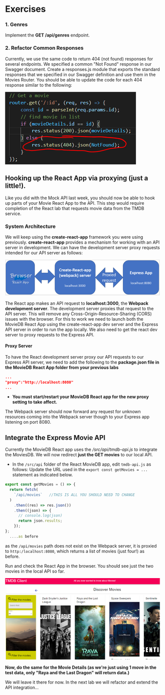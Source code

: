 # Exercises

### 1. Genres

Implement the **GET /api/genres** endpoint. 

### 2. Refactor Common Responses

Currently, we use the same code to return 404 (not found) responses for several endpoints. We specified a common "Not Found" response in our Swagger document. Create a responses.js module that exports the standard responses that we specified in our Swagger definition and use them in the Movies Router. You should be able to update the code for each 404 response similar to the following:

![Not Found](./img/notfound.png)

## Hooking up the React App via proxying (just a little!).

Like you did with the Mock API last week, you should now be able to hook up parts of your Movie React App to the API. This step would require completion of the React lab that requests movie data from the TMDB service.

### System Architecture

We will keep using the **create-react-app** framework you were using previously. **create-react-app** provides a mechanism for working with an API server in development. We can have the development server proxy requests intended for our API server as follows:

![Development Architecture](./img/architecture.png)

The React app makes an API request to **localhost:3000**, the **Webpack development server**. The development server proxies that request to the API server. This will remove any Cross-Origin-Resource-Sharing (CORS) issues with the browser.
For this to work we need to launch both the MovieDB React App using the create-react-app dev server and the Express API server in order to run the app locally. We also need to get the react dev server to proxy requests to the Express API.


#### Proxy Server
To have the React development server proxy our API requests to our Express API server, we need to add the following to the **package.json file in the MovieDB React App folder from your previous labs**

```json
...
"proxy":"http://localhost:8080"
...
```

- **You must start/restart your MovieDB React app for the new proxy setting to take affect.** 

The Webpack server should now forward any request for unknown resources coming into the Webpack server though to your Express app listening on port 8080.



## Integrate the Express Movie API

Currently the MovieDB React app uses the */src/api/tmdb-api.js* to integrate the MoviesDB. We will now redirect **just the GET movies** to our local API.

+ In the ``/src/api`` folder of the React MovieDB app, edit ``tmdb-api.js`` as follows: Update the URL used in the  ``export const getMovies = ...`` statement as indicated below.

```javascript
export const getMovies = () => {
  return fetch(
    `/api/movies`   //THIS IS ALL YOU SHOULD NEED TO CHANGE
  )
    .then((res) => res.json())
    .then((json) => {
      // console.log(json)
      return json.results;
    });
};
  ....as before
```
as the ``/api/movies`` path does not exist on the Webpack server, it is proxied to ``http:/localhost:8080``,  which returns a list of movies (just four!) as before. 

Run and check the React App in the browser. You should see just the two movies in the local API so far. 

![MovieDB React App Integration](./img/api.png)



**Now, do the same for the Movie Details (as we're just using 1 move in the test data, only "Raya and the Last Dragon" will return data.)**



We will leave it there for now. In the next lab we will refactor and extend the API integration...